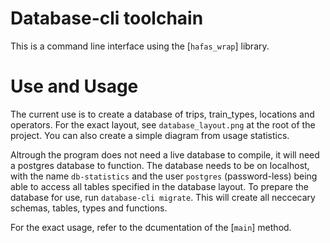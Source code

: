 # Database-cli toolchain
This is a command line interface using the [`hafas_wrap`] library.

# Use and Usage
The current use is to create a database of trips, train_types, locations and operators. 
For the exact layout, see `database_layout.png` at the root of the project.
You can also create a simple diagram from usage statistics.

Altrough the program does not need a live database to compile, it will need a postgres database to function.
The database needs to be on localhost, with the name `db-statistics` and the user `postgres` (password-less) 
being able to access all tables specified in the database layout. 
To prepare the database for use, run `database-cli migrate`. This will create all neccecary schemas, tables, types and functions.

For the exact usage, refer to the dcumentation of the [`main`] method.
